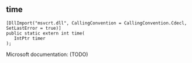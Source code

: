 ## time

```
[DllImport("msvcrt.dll", CallingConvention = CallingConvention.Cdecl, SetLastError = true)]
public static extern int time(
   IntPtr timer
);
```

Microsoft documentation: (TODO)
